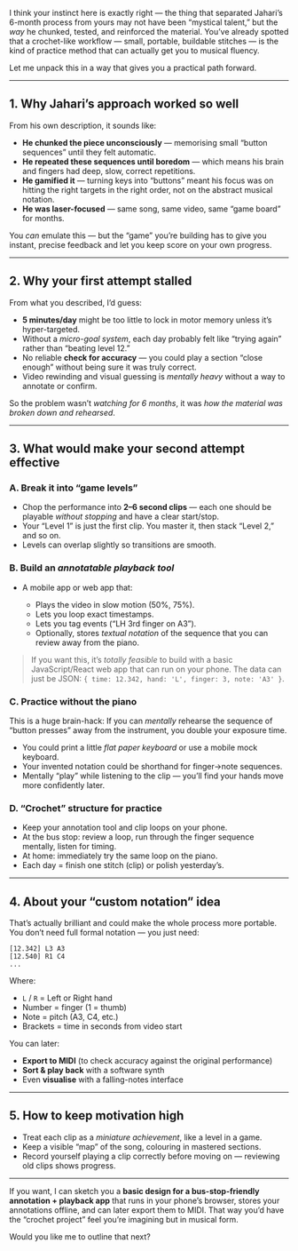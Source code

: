 I think your instinct here is exactly right — the thing that separated Jahari’s 6-month process from yours may not have been “mystical talent,” but the *way* he chunked, tested, and reinforced the material.
You’ve already spotted that a crochet-like workflow — small, portable, buildable stitches — is the kind of practice method that can actually get you to musical fluency.

Let me unpack this in a way that gives you a practical path forward.

---

## 1. Why Jahari’s approach worked so well

From his own description, it sounds like:

* **He chunked the piece unconsciously** — memorising small “button sequences” until they felt automatic.
* **He repeated these sequences until boredom** — which means his brain and fingers had deep, slow, correct repetitions.
* **He gamified it** — turning keys into “buttons” meant his focus was on hitting the right targets in the right order, not on the abstract musical notation.
* **He was laser-focused** — same song, same video, same “game board” for months.

You *can* emulate this — but the “game” you’re building has to give you instant, precise feedback and let you keep score on your own progress.

---

## 2. Why your first attempt stalled

From what you described, I’d guess:

* **5 minutes/day** might be too little to lock in motor memory unless it’s hyper-targeted.
* Without a *micro-goal system*, each day probably felt like “trying again” rather than “beating level 12.”
* No reliable **check for accuracy** — you could play a section “close enough” without being sure it was truly correct.
* Video rewinding and visual guessing is *mentally heavy* without a way to annotate or confirm.

So the problem wasn’t *watching for 6 months*, it was *how the material was broken down and rehearsed*.

---

## 3. What would make your second attempt effective

### A. Break it into “game levels”

* Chop the performance into **2–6 second clips** — each one should be playable *without stopping* and have a clear start/stop.
* Your “Level 1” is just the first clip. You master it, then stack “Level 2,” and so on.
* Levels can overlap slightly so transitions are smooth.

### B. Build an *annotatable playback tool*

* A mobile app or web app that:

  * Plays the video in slow motion (50%, 75%).
  * Lets you loop exact timestamps.
  * Lets you tag events (“LH 3rd finger on A3”).
  * Optionally, stores *textual notation* of the sequence that you can review away from the piano.

> If you want this, it’s *totally feasible* to build with a basic JavaScript/React web app that can run on your phone. The data can just be JSON: `{ time: 12.342, hand: 'L', finger: 3, note: 'A3' }`.

### C. Practice without the piano

This is a huge brain-hack:
If you can *mentally* rehearse the sequence of “button presses” away from the instrument, you double your exposure time.

* You could print a little *flat paper keyboard* or use a mobile mock keyboard.
* Your invented notation could be shorthand for finger→note sequences.
* Mentally “play” while listening to the clip — you’ll find your hands move more confidently later.

### D. “Crochet” structure for practice

* Keep your annotation tool and clip loops on your phone.
* At the bus stop: review a loop, run through the finger sequence mentally, listen for timing.
* At home: immediately try the same loop on the piano.
* Each day = finish one stitch (clip) or polish yesterday’s.

---

## 4. About your “custom notation” idea

That’s actually brilliant and could make the whole process more portable.
You don’t need full formal notation — you just need:

```
[12.342] L3 A3
[12.540] R1 C4
...
```

Where:

* `L` / `R` = Left or Right hand
* Number = finger (1 = thumb)
* Note = pitch (A3, C4, etc.)
* Brackets = time in seconds from video start

You can later:

* **Export to MIDI** (to check accuracy against the original performance)
* **Sort & play back** with a software synth
* Even **visualise** with a falling-notes interface

---

## 5. How to keep motivation high

* Treat each clip as a *miniature achievement*, like a level in a game.
* Keep a visible “map” of the song, colouring in mastered sections.
* Record yourself playing a clip correctly before moving on — reviewing old clips shows progress.

---

If you want, I can sketch you a **basic design for a bus-stop-friendly annotation + playback app** that runs in your phone’s browser, stores your annotations offline, and can later export them to MIDI. That way you’d have the “crochet project” feel you’re imagining but in musical form.

Would you like me to outline that next?

